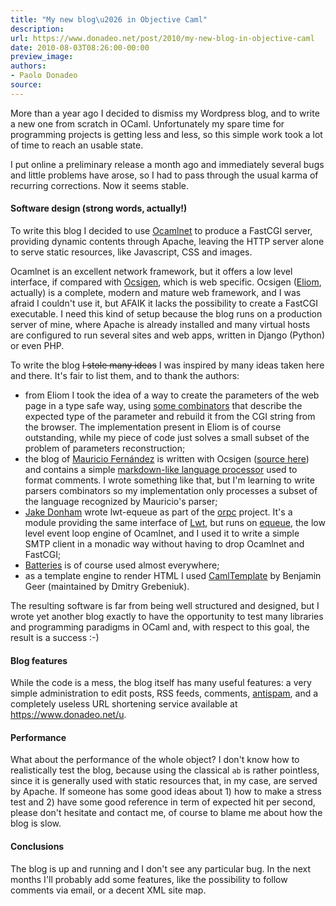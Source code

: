 ```yaml
---
title: "My new blog\u2026 in Objective Caml"
description:
url: https://www.donadeo.net/post/2010/my-new-blog-in-objective-caml
date: 2010-08-03T08:26:00-00:00
preview_image:
authors:
- Paolo Donadeo
source:
---
```


<div><p class="noindent">More than a year ago I decided to dismiss my Wordpress blog, and to write a new one from scratch in OCaml. Unfortunately my spare time for programming projects is getting less and less, so this simple work took a lot of time to reach an usable state.</p>

<p>I put online a preliminary release a month ago and immediately several bugs and little problems have arose, so I had to pass through the usual karma of recurring corrections. Now it seems stable.</p>

<h4>Software design (strong words, actually!)</h4>

<p class="noindent">To write this blog I decided to use <a href="https://projects.camlcity.org/projects/ocamlnet.html">Ocamlnet</a> to produce a FastCGI server, providing dynamic contents through Apache, leaving the HTTP server alone to serve static resources, like Javascript, CSS and images.</p>

<p>Ocamlnet is an excellent network framework, but it offers a low level interface, if compared with <a href="https://ocsigen.org/">Ocsigen</a>, which is web specific. Ocsigen (<a href="https://ocsigen.org/eliom/manual/1.3.0/">Eliom</a>, actually) is a complete, modern and mature web framework, and I was afraid I couldn't use it, but AFAIK it lacks the possibility to create a FastCGI executable. I need this kind of setup because the blog runs on a production server of mine, where Apache is already installed and many virtual hosts are configured to run several sites and web apps, written in Django (Python) or even PHP.
</p>

<p>To write the blog <del>I stole many ideas</del> I was inspired by many ideas taken here and there. It's fair to list them, and to thank the authors:</p>

<ul>
  <li>from Eliom I took the idea of a way to create the parameters of the web page in a type safe way, using <a href="https://ocsigen.org/docu/1.3.0/Eliom_parameters.html">some combinators</a> that describe the expected type of the parameter and rebuild it from the CGI string from the browser. The implementation present in Eliom is of course outstanding, while my piece of code just solves a small subset of the problem of parameters reconstruction;</li>
  <li>the blog of <a href="https://eigenclass.org/R2/">Mauricio Fernández</a> is written with Ocsigen (<a href="https://github.com/mfp/ocsiblog">source here</a>) and contains a simple <a href="https://eigenclass.org/R2/writings/fast-extensible-simplified-markdown-in-ocaml">markdown-like language processor</a> used to format comments. I wrote something like that, but I'm learning to write parsers combinators so my implementation only processes a subset of the language recognized by Mauricio's parser;</li>
  <li><a href="https://ambassadortothecomputers.blogspot.com/">Jake Donham</a> wrote lwt-equeue as part of the <a href="https://github.com/jaked/orpc">orpc</a> project. It's a module providing the same interface of <a href="https://ocsigen.org/lwt/">Lwt</a>, but runs on <a href="https://projects.camlcity.org/projects/dl/ocamlnet-2.2.9/doc/html-main/Equeue.html">equeue</a>, the low level event loop engine of Ocamlnet, and I used it to write a simple SMTP client in a monadic way without having to drop Ocamlnet and FastCGI;</li>
  <li><a href="https://batteries.forge.ocamlcore.org/">Batteries</a> is of course used almost everywhere;</li>
  <li>as a template engine to render HTML I used <a href="https://forge.ocamlcore.org/projects/camltemplate/">CamlTemplate</a> by Benjamin Geer (maintained by Dmitry Grebeniuk).</li>
</ul>

<p>The resulting software is far from being well structured and designed, but I wrote yet another blog exactly to have the opportunity to test many libraries and programming paradigms in OCaml and, with respect to this goal, the result is a success :-)</p>

<h4>Blog features</h4>
<p class="noindent">While the code is a mess, the blog itself has many useful features: a very simple administration to edit posts, RSS feeds, comments, <a href="https://akismet.com/">antispam</a>, and a completely useless URL shortening service available at <a href="https://www.donadeo.net/u">https://www.donadeo.net/u</a>.</p>


<h4>Performance</h4>
<p class="noindent">What about the performance of the whole object? I don't know how to realistically test the blog, because using the classical <code>ab</code> is rather pointless, since it is generally used with static resources that, in my case, are served by Apache. If someone has some good ideas about 1) how to make a stress test and 2) have some good reference in term of expected hit per second, please don't hesitate and contact me, of course to blame me about how the blog is slow.</p>


<h4>Conclusions</h4>
<p class="noindent">The blog is up and running and I don't see any particular bug. In the next months I'll probably add some features, like the possibility to follow comments via email, or a decent XML site map.</p></div>
